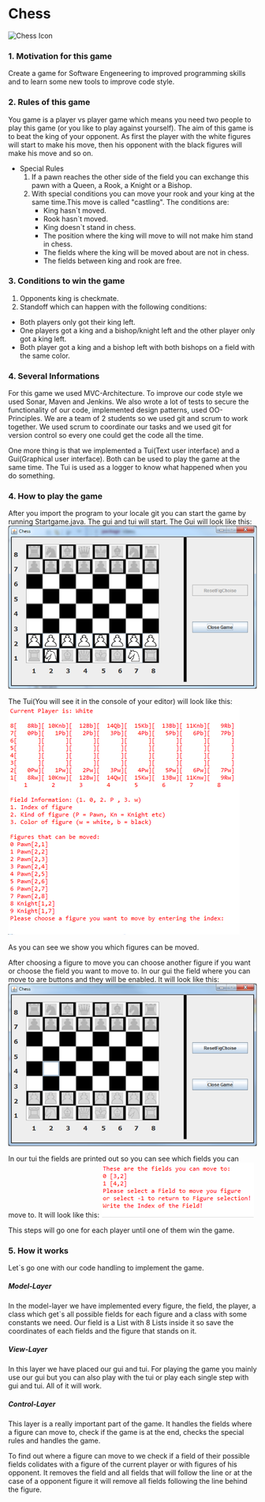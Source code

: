 # Chess
![Chess Icon](http://www.pm-magazin.de/sites/www.pm-magazin.de/files/imagecache/lightbox/images/Wieso%2520ist%2520Schach%2520ein%2520Sport.JPG)

### 1. Motivation for this game
Create a game for Software Engeneering to improved programming skills and to learn some new tools to improve code style.

### 2. Rules of this game
You game is a player vs player game which means you need two people to play this game (or you like to play against yourself). The aim of this game is to beat the king of your opponent. As first the player with the white figures will start to make his move, then his opponent with the black figures will make his move and so on.

* Special Rules
  1.  If a pawn reaches the other side of the field you can exchange this pawn with a Queen, a Rook, a Knight or a Bishop.
  2.  With special conditions you can move your rook and your king at the same time.This move is called "castling". The conditions are:
      * King hasn`t moved.
      * Rook hasn`t moved.
      * King doesn`t stand in chess.
      * The position where the king will move to will not make him stand in chess.
      * The fields where the king will be moved about are not in chess.
      * The fields between king and rook are free.

### 3. Conditions to win the game
1. Opponents king is checkmate.
2. Standoff which can happen with the following conditions:
  * Both players only got their king left.
  * One players got a king and a bishop/knight left and the other player only got a king left.
  * Both player got a king and a bishop left with both bishops on a field with the same color.

### 4. Several Informations
For this game we used MVC-Architecture. To improve our code style we used Sonar, Maven and Jenkins. We also wrote a lot of tests to secure the functionality of our code, implemented design patterns, used OO-Principles. We are a team of 2 students so we used git and scrum to work together. We used scrum to coordinate our tasks and we used git for version control so every one could get the code all the time.

One more thing is that we implemented a Tui(Text user interface) and a Gui(Graphical user interface). Both can be used to play the game at the same time. The Tui is used as a logger to know what happened when you do something.

### 4. How to play the game
After you import the program to your locale git you can start the game by running Startgame.java. The gui and tui will start.
The Gui will look like this:
![Gui Icon](/chess/src/images/GuiBild.png)

The Tui(You will see it in the console of your editor) will look like this:
![Tui Icon](/chess/src/images/TuiBild.png)

As you can see we show you which figures can be moved.

After choosing a figure to move you can choose another figure if you want or choose the field you want to move to.
In our gui the field where you can move to are buttons and they will be enabled. It will look like this:
![GuiMove Icon](/chess/src/images/GuiBildBewegen.png)

In our tui the fields are printed out so you can see which fields you can move to. It will look like this:
![TuiMove Icon](/chess/src/images/TuiBildBewegen.png)

This steps will go one for each player until one of them win the game.

### 5. How it works
Let`s go one with our code handling to implement the game.

##### Model-Layer
In the model-layer we have implemented every figure, the field, the player, a class which get`s all possible fields for each figure and a class with some constants we need. Our field is a List with 8 Lists inside it so save the coordinates of each fields and the figure that stands on it.

##### View-Layer
In this layer we have placed our gui and tui. For playing the game you mainly use our gui but you can also play with the tui or play each single step with gui and tui. All of it will work.

##### Control-Layer
This layer is a really important part of the game. It handles the fields where a figure can move to, check if the game is at the end, checks the special rules and handles the game.

To find out where a figure can move to we check if a field of their possible fields colidates with a figure of the current player or with figures of his opponent. It removes the field and all fields that will follow the line or at the case of a opponent figure it will remove all fields following the line behind the figure.
